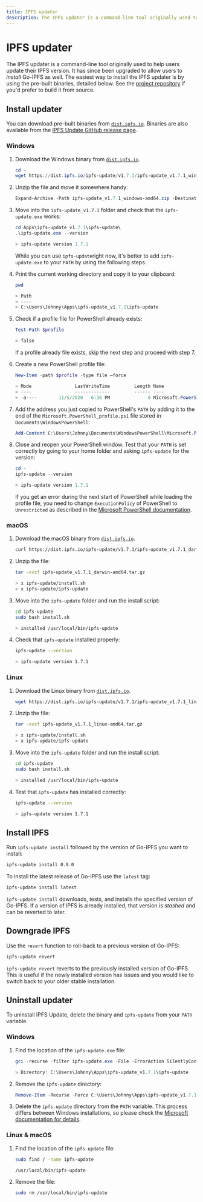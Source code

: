 ```yaml
---
title: IPFS updater
description: The IPFS updater is a command-line tool originally used to help users update their IPFS version. Learn how to install, upgrade, and downgrade Go-IPFS using the IPFS updater.
---
```


# IPFS updater

The IPFS updater is a command-line tool originally used to help users update their IPFS version. It has since been upgraded to allow users to _install_ Go-IPFS as well. The easiest way to install the IPFS updater is by using the pre-built binaries, detailed below. See the [project repository](https://github.com/ipfs/ipfs-update#from-source) if you'd prefer to build it from source.

## Install updater

You can download pre-built binaries from [`dist.ipfs.io`](https://dist.ipfs.io/#ipfs-update). Binaries are also available from the [IPFS Update GitHub release page](https://github.com/ipfs/ipfs-update/releases).

### Windows

1. Download the Windows binary from [`dist.ipfs.io`](https://dist.ipfs.io/#ipfs-update).

   ```powershell
   cd ~
   wget https://dist.ipfs.io/ipfs-update/v1.7.1/ipfs-update_v1.7.1_windows-amd64.zip -Outfile ipfs-update_v1.7.1_windows-amd64.zip
   ```

2. Unzip the file and move it somewhere handy:

   ```powershell
   Expand-Archive -Path ipfs-update_v1.7.1_windows-amd64.zip -DestinationPath ~\Apps\ipfs-update_v1.7.1
   ```

3. Move into the `ipfs-update_v1.7.1` folder and check that the `ipfs-update.exe` works:

   ```powershell
   cd Apps\ipfs-update_v1.7.1\ipfs-update\
   .\ipfs-update.exe --version

   > ipfs-update version 1.7.1
   ```

   While you can use `ipfs-update`right now, it's better to add `ipfs-update.exe` to your `PATH` by using the following steps.

4. Print the current working directory and copy it to your clipboard:

   ```powershell
   pwd

   > Path
   > ----
   > C:\Users\Johnny\Apps\ipfs-update_v1.7.1\ipfs-update
   ```

5. Check if a profile file for PowerShell already exists:

   ```powershell
   Test-Path $profile

   > false
   ```

   If a profile already file exists, skip the next step and proceed with step 7.

6. Create a new PowerShell profile file:

   ```powershell
   New-Item -path $profile -type file –force

   > Mode                LastWriteTime         Length Name
   > ----                -------------         ------ ----
   > -a----        11/5/2020   6:38 PM              0 Microsoft.PowerShell_profile.ps1
   ```

7. Add the address you just copied to PowerShell's `PATH` by adding it to the end of the `Microsoft.PowerShell_profile.ps1` file stored in `Documents\WindowsPowerShell`:

   ```powershell
   Add-Content C:\Users\Johnny\Documents\WindowsPowerShell\Microsoft.PowerShell_profile.ps1 "[System.Environment]::SetEnvironmentVariable('PATH',`$Env:PATH+';;C:\Users\Johnny\Apps\ipfs-update_v1.7.1\ipfs-update')"
   ```

8. Close and reopen your PowerShell window. Test that your `PATH` is set correctly by going to your home folder and asking `ipfs-update` for the version:

   ```powershell
   cd ~
   ipfs-update --version

   > ipfs-update version 1.7.1
   ```

   If you get an error during the next start of PowerShell while loading the profile file, you need to change `ExecutionPolicy` of PowerShell to `Unrestricted` as described in the [Microsoft PowerShell documentation](https://docs.microsoft.com/en-us/powershell/module/microsoft.powershell.security/set-executionpolicy?view=powershell-7).

### macOS

1. Download the macOS binary from [`dist.ipfs.io`](https://dist.ipfs.io/#ipfs-update).

   ```bash
   curl https://dist.ipfs.io/ipfs-update/v1.7.1/ipfs-update_v1.7.1_darwin-amd64.tar.gz --output ipfs-update_v1.7.1_darwin-amd64.tar.gz
   ```

2. Unzip the file:

   ```bash
   tar -xvzf ipfs-update_v1.7.1_darwin-amd64.tar.gz

   > x ipfs-update/install.sh
   > x ipfs-update/ipfs-update
   ```

3. Move into the `ipfs-update` folder and run the install script:

   ```bash
   cd ipfs-update
   sudo bash install.sh

   > installed /usr/local/bin/ipfs-update
   ```

4. Check that `ipfs-update` installed properly:

   ```bash
   ipfs-update --version

   > ipfs-update version 1.7.1
   ```

### Linux

1. Download the Linux binary from [`dist.ipfs.io`](https://dist.ipfs.io/#ipfs-update).

   ```bash
   wget https://dist.ipfs.io/ipfs-update/v1.7.1/ipfs-update_v1.7.1_linux-amd64.tar.gz
   ```

2. Unzip the file:

   ```bash
   tar -xvzf ipfs-update_v1.7.1_linux-amd64.tar.gz

   > x ipfs-update/install.sh
   > x ipfs-update/ipfs-update
   ```

3. Move into the `ipfs-update` folder and run the install script:

   ```bash
   cd ipfs-update
   sudo bash install.sh

   > installed /usr/local/bin/ipfs-update
   ```

4. Test that `ipfs-update` has installed correctly:

   ```bash
   ipfs-update --version

   > ipfs-update version 1.7.1
   ```

## Install IPFS

Run `ipfs-update install` followed by the version of Go-IPFS you want to install:

```bash
ipfs-update install 0.9.0
```

To install the latest release of Go-IPFS use the `latest` tag:

```bash
ipfs-update install latest
```

`ipfs-update install` downloads, tests, and installs the specified version of Go-IPFS. If a version of IPFS is already installed, that version is _stashed_ and can be reverted to later.

## Downgrade IPFS

Use the `revert` function to roll-back to a previous version of Go-IPFS:

```bash
ipfs-update revert
```

`ipfs-update revert` reverts to the previously installed version of Go-IPFS. This is useful if the newly installed version has issues and you would like to switch back to your older stable installation.

## Uninstall updater

To uninstall IPFS Update, delete the binary and `ipfs-update` from your `PATH` variable.

### Windows

1. Find the location of the `ipfs-update.exe` file:

   ```powershell
   gci -recurse -filter ipfs-update.exe -File -ErrorAction SilentlyContinue

   > Directory: C:\Users\Johnny\Apps\ipfs-update_v1.7.1\ipfs-update
   ```

2. Remove the `ipfs-update` directory:

   ```powershell
   Remove-Item -Recurse -Force C:\Users\Johnny\Apps\ipfs-update_v1.7.1
   ```

3. Delete the `ipfs-update` directory from the `PATH` variable. This process differs between Windows installations, so please check the [Microsoft documentation for details](https://docs.microsoft.com/en-us/cpp/build/setting-the-path-and-environment-variables-for-command-line-builds?view=msvc-160).

### Linux & macOS

1. Find the location of the `ipfs-update` file:

   ```bash
   sudo find / -name ipfs-update

   /usr/local/bin/ipfs-update
   ```

2. Remove the file:

   ```bash
   sudo rm /usr/local/bin/ipfs-update
   ```
